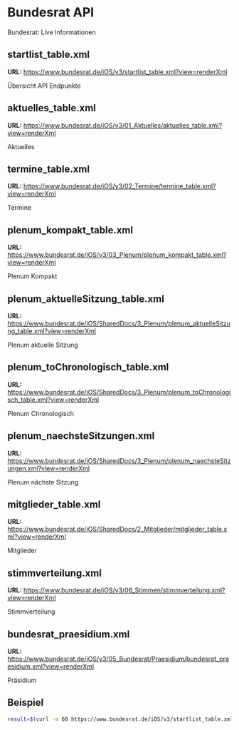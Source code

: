 # Bundesrat API

Bundesrat: Live Informationen


## startlist_table.xml

**URL:** https://www.bundesrat.de/iOS/v3/startlist_table.xml?view=renderXml

Übersicht API Endpunkte



## aktuelles_table.xml

**URL:** https://www.bundesrat.de/iOS/v3/01_Aktuelles/aktuelles_table.xml?view=renderXml

Aktuelles



## termine_table.xml

**URL:** https://www.bundesrat.de/iOS/v3/02_Termine/termine_table.xml?view=renderXml

Termine



## plenum_kompakt_table.xml

**URL:** https://www.bundesrat.de/iOS/v3/03_Plenum/plenum_kompakt_table.xml?view=renderXml

Plenum Kompakt



## plenum_aktuelleSitzung_table.xml

**URL:** https://www.bundesrat.de/iOS/SharedDocs/3_Plenum/plenum_aktuelleSitzung_table.xml?view=renderXml

Plenum aktuelle Sitzung



## plenum_toChronologisch_table.xml

**URL:** https://www.bundesrat.de/iOS/SharedDocs/3_Plenum/plenum_toChronologisch_table.xml?view=renderXml

Plenum Chronologisch



## plenum_naechsteSitzungen.xml

**URL:** https://www.bundesrat.de/iOS/SharedDocs/3_Plenum/plenum_naechsteSitzungen.xml?view=renderXml

Plenum nächste Sitzung



## mitglieder_table.xml

**URL:** https://www.bundesrat.de/iOS/SharedDocs/2_Mitglieder/mitglieder_table.xml?view=renderXml

Mitglieder



## stimmverteilung.xml

**URL:** https://www.bundesrat.de/iOS/v3/06_Stimmen/stimmverteilung.xml?view=renderXml

Stimmverteilung



## bundesrat_praesidium.xml

**URL:** https://www.bundesrat.de/iOS/v3/05_Bundesrat/Praesidium/bundesrat_praesidium.xml?view=renderXml

Präsidium


## Beispiel

```bash
result=$(curl -m 60 https://www.bundesrat.de/iOS/v3/startlist_table.xml?view=renderXml)
```

